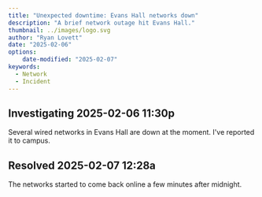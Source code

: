 ```yaml
---
title: "Unexpected downtime: Evans Hall networks down"
description: "A brief network outage hit Evans Hall."
thumbnail: ../images/logo.svg
author: "Ryan Lovett"
date: "2025-02-06"
options:
    date-modified: "2025-02-07"
keywords:
  - Network
  - Incident
---
```


## Investigating 2025-02-06 11:30p

Several wired networks in Evans Hall are down at the moment. I've reported it to campus.

## Resolved 2025-02-07 12:28a

The networks started to come back online a few minutes after midnight.
